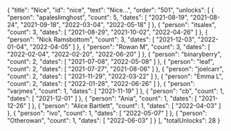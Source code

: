 {
  "title": "Nice",
  "id": "nice",
  "text": "Nice…",
  "order": "501",
  "unlocks": [
    {
      "person": "apaleslimghost",
      "count": 5,
      "dates": [
        "2021-08-19",
        "2021-08-24",
        "2021-09-18",
        "2022-03-04",
        "2022-05-18"
      ]
    },
    {
      "person": "itsalex",
      "count": 3,
      "dates": [
        "2021-08-29",
        "2021-10-02",
        "2022-04-26"
      ]
    },
    {
      "person": "Nick Ramsbottom",
      "count": 3,
      "dates": [
        "2021-12-03",
        "2022-01-04",
        "2022-04-05"
      ]
    },
    {
      "person": "Rowan M",
      "count": 3,
      "dates": [
        "2022-02-04",
        "2022-02-20",
        "2022-06-20"
      ]
    },
    {
      "person": "binaryberry",
      "count": 2,
      "dates": [
        "2021-07-08",
        "2022-05-08"
      ]
    },
    {
      "person": "leaf",
      "count": 2,
      "dates": [
        "2021-07-27",
        "2021-08-06"
      ]
    },
    {
      "person": "joelcarr",
      "count": 2,
      "dates": [
        "2021-11-29",
        "2022-03-22"
      ]
    },
    {
      "person": "Emma L",
      "count": 2,
      "dates": [
        "2022-01-28",
        "2022-06-26"
      ]
    },
    {
      "person": "varjmes",
      "count": 1,
      "dates": [
        "2021-11-19"
      ]
    },
    {
      "person": "cb",
      "count": 1,
      "dates": [
        "2021-12-01"
      ]
    },
    {
      "person": "Ania",
      "count": 1,
      "dates": [
        "2021-12-26"
      ]
    },
    {
      "person": "Alice Bartlett",
      "count": 1,
      "dates": [
        "2022-04-03"
      ]
    },
    {
      "person": "ivo",
      "count": 1,
      "dates": [
        "2022-05-07"
      ]
    },
    {
      "person": "Otherowan",
      "count": 1,
      "dates": [
        "2022-06-03"
      ]
    }
  ],
  "totalUnlocks": 28
}